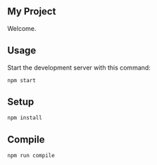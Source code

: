 My Project
---

Welcome.

Usage
---

Start the development server with this command:

```
npm start
```

Setup
---

```
npm install
```



Compile
---

```
npm run compile
```
